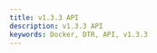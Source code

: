 ```yaml
---
title: v1.3.3 API
description: v1.3.3 API
keywords: Docker, DTR, API, v1.3.3
---
```

<div class="swagger-section">
  
<div id="swagger-ui-container" class="swagger-ui-wrap"></div>

  
  <link href='custom/custom.css' media='screen' rel='stylesheet' type='text/css' />
  
  <link href='css/typography.css' media='screen' rel='stylesheet' type='text/css' />
  
  <link href='css/reset.css' media='screen' rel='stylesheet' type='text/css' />
  
  <link href='css/screen.css' media='screen' rel='stylesheet' type='text/css' />
  
  <link href='css/reset.css' media='print' rel='stylesheet' type='text/css' />
  
  <link href='css/print.css' media='print' rel='stylesheet' type='text/css' />
  

<script src='lib/jquery-1.8.0.min.js' type='text/javascript'></script>
<script src='lib/jquery.slideto.min.js' type='text/javascript'></script>
<script src='lib/jquery.wiggle.min.js' type='text/javascript'></script>
<script src='lib/jquery.ba-bbq.min.js' type='text/javascript'></script>
<script src='lib/handlebars-2.0.0.js' type='text/javascript'></script>
<script src='lib/underscore-min.js' type='text/javascript'></script>
<script src='lib/backbone-min.js' type='text/javascript'></script>
<script src='swagger-ui.min.js' type='text/javascript'></script>
<script src='lib/highlight.7.3.pack.js' type='text/javascript'></script>
<script src='lib/marked.js' type='text/javascript'></script>
<script src='lib/swagger-oauth.js' type='text/javascript'></script>
<script src='main.js' type='text/javascript'></script>
</div>